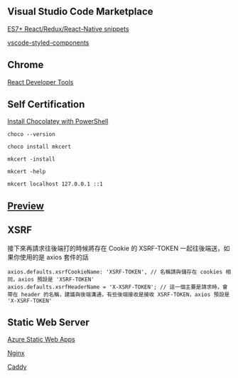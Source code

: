 ## Visual Studio Code Marketplace

[ES7+ React/Redux/React-Native snippets](https://marketplace.visualstudio.com/items?itemName=dsznajder.es7-react-js-snippets)

[vscode-styled-components](https://marketplace.visualstudio.com/items?itemName=styled-components.vscode-styled-components)

## Chrome

[React Developer Tools](https://chrome.google.com/webstore/detail/react-developer-tools/fmkadmapgofadopljbjfkapdkoienihi/related)

## Self Certification

[Install Chocolatey with PowerShell](https://docs.chocolatey.org/en-us/choco/setup)

`choco --version`

`choco install mkcert`

`mkcert -install`

`mkcert -help`

`mkcert localhost 127.0.0.1 ::1`

## [Preview](https://previewjs.com/)

## XSRF

接下來再請求往後端打的時候將存在 Cookie 的 XSRF-TOKEN 一起往後端送，如果你使用的是 axios 套件的話

```
axios.defaults.xsrfCookieName: 'XSRF-TOKEN', // 名稱請與儲存在 cookies 相同，axios 預設是 'XSRF-TOKEN'
axios.defaults.xsrfHeaderName = 'X-XSRF-TOKEN'; // 這一個主要是請求時，會帶在 header 的名稱，建議與後端溝通，有些後端接收是接收 XSRF-TOKEN，axios 預設是 'X-XSRF-TOKEN'
```

## Static Web Server

[Azure Static Web Apps](https://learn.microsoft.com/en-us/azure/static-web-apps/overview)

[Nginx](https://www.nginx.com/)

[Caddy](https://caddyserver.com/)
